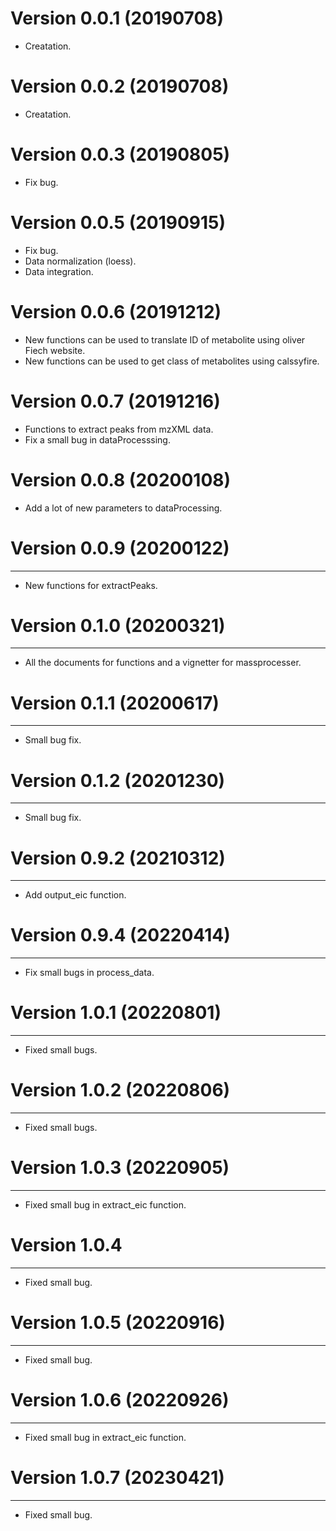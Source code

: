 # Version 0.0.1 (20190708)

* Creatation.

# Version 0.0.2 (20190708)

* Creatation.

# Version 0.0.3 (20190805)

* Fix bug.

# Version 0.0.5 (20190915)

* Fix bug.
* Data normalization (loess).
* Data integration.

# Version 0.0.6 (20191212)


* New functions can be used to translate ID of metabolite using oliver Fiech website.
* New functions can be used to get class of metabolites using calssyfire.

# Version 0.0.7 (20191216)

* Functions to extract peaks from mzXML data.
* Fix a small bug in dataProcesssing.

# Version 0.0.8 (20200108)

* Add a lot of new parameters to dataProcessing.


# Version 0.0.9 (20200122)
--------------
* New functions for extractPeaks.


# Version 0.1.0 (20200321)
--------------
* All the documents for functions and a vignetter for massprocesser.

# Version 0.1.1 (20200617)
--------------
* Small bug fix.

# Version 0.1.2 (20201230)
--------------
* Small bug fix.

# Version 0.9.2 (20210312)
--------------
* Add output_eic function.

# Version 0.9.4 (20220414)
--------------
* Fix small bugs in process_data.

# Version 1.0.1 (20220801)
--------------
* Fixed small bugs.

# Version 1.0.2 (20220806)
--------------
* Fixed small bugs.

# Version 1.0.3 (20220905)
--------------
* Fixed small bug in extract_eic function.

# Version 1.0.4
--------------
* Fixed small bug.

# Version 1.0.5 (20220916)
--------------
* Fixed small bug.

# Version 1.0.6 (20220926)
--------------
* Fixed small bug in extract_eic function.

# Version 1.0.7 (20230421)
--------------
* Fixed small bug.
